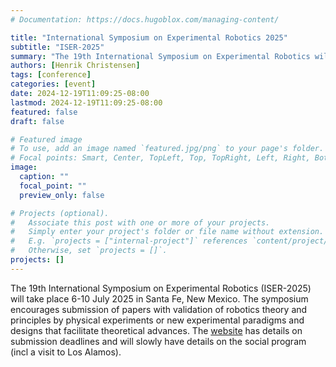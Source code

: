 ```yaml
---
# Documentation: https://docs.hugoblox.com/managing-content/

title: "International Symposium on Experimental Robotics 2025"
subtitle: "ISER-2025"
summary: "The 19th International Symposium on Experimental Robotics will take place in Santa Fe, NM 6-10 July 2025. The event is organized by Henrik Christensen, Oussama Khatib and Carlos Nieto. Check out the [web site](https://iser2025.org/) for details"
authors: [Henrik Christensen]
tags: [conference]
categories: [event]
date: 2024-12-19T11:09:25-08:00
lastmod: 2024-12-19T11:09:25-08:00
featured: false
draft: false

# Featured image
# To use, add an image named `featured.jpg/png` to your page's folder.
# Focal points: Smart, Center, TopLeft, Top, TopRight, Left, Right, BottomLeft, Bottom, BottomRight.
image:
  caption: ""
  focal_point: ""
  preview_only: false

# Projects (optional).
#   Associate this post with one or more of your projects.
#   Simply enter your project's folder or file name without extension.
#   E.g. `projects = ["internal-project"]` references `content/project/deep-learning/index.md`.
#   Otherwise, set `projects = []`.
projects: []
---
```

The 19th International Symposium on Experimental Robotics (ISER-2025) will take place 6-10 July 2025 in Santa Fe, New Mexico. The symposium encourages submission of papers with validation of robotics theory and principles by physical experiments or new experimental paradigms and designs that facilitate theoretical advances. The [website](https://iser2025.org) has details on submission deadlines and will slowly have details on the social program (incl a visit to Los Alamos).  
